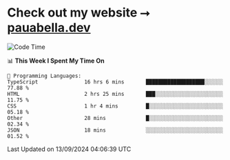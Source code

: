 # Check out my website ⭢ [pauabella.dev](https://pauabella.dev)

<!--START_SECTION:waka-->
![Code Time](http://img.shields.io/badge/Code%20Time-3%2C717%20hrs%2031%20mins-blue)

📊 **This Week I Spent My Time On** 

```text
💬 Programming Languages: 
TypeScript               16 hrs 6 mins       ███████████████████░░░░░░   77.88 % 
HTML                     2 hrs 25 mins       ███░░░░░░░░░░░░░░░░░░░░░░   11.75 % 
CSS                      1 hr 4 mins         █░░░░░░░░░░░░░░░░░░░░░░░░   05.18 % 
Other                    28 mins             █░░░░░░░░░░░░░░░░░░░░░░░░   02.34 % 
JSON                     18 mins             ░░░░░░░░░░░░░░░░░░░░░░░░░   01.52 % 
```


 Last Updated on 13/09/2024 04:06:39 UTC
<!--END_SECTION:waka-->
